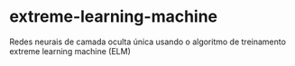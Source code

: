 # extreme-learning-machine
 Redes neurais de camada oculta única usando o algoritmo de treinamento extreme learning machine (ELM)
